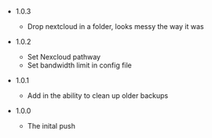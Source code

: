 - 1.0.3
    - Drop nextcloud in a folder,  looks messy the way it was
- 1.0.2
    - Set Nexcloud pathway
    - Set bandwidth limit in config file

- 1.0.1
    - Add in the ability to clean up older backups

- 1.0.0
    - The inital push